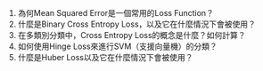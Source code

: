 1. 為何Mean Squared Error是一個常用的Loss Function？
2. 什麼是Binary Cross Entropy Loss，以及它在什麼情況下會被使用？
3. 在多類別分類中，Cross Entropy Loss的概念是什麼？如何計算？
4. 如何使用Hinge Loss來進行SVM（支援向量機）的分類？
5. 什麼是Huber Loss以及它在什麼情況下會被使用？